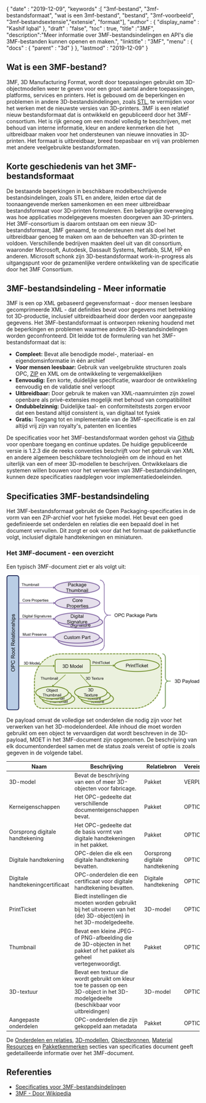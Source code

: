 {
  "date" : "2019-12-09",
  "keywords" :[ "3mf-bestand", "3mf-bestandsformaat", "wat is een 3mf-bestand", "bestand", "3mf-voorbeeld", "3mf-bestandsextensie","extensie", "formaat"],
  "author" : {
    "display_name" : "Kashif Iqbal"
},
  "draft" : "false",
  "toc" : true,
  "title" :"3MF",
  "description":"Meer informatie over 3MF-bestandsindelingen en API's die 3MF-bestanden kunnen openen en maken.",
  "linktitle" : "3MF",
  "menu" : {
    "docs" : {
      "parent" : "3d"
}
},
  "lastmod" : "2019-12-09"
}

## Wat is een 3MF-bestand?

3MF, 3D Manufacturing Format, wordt door toepassingen gebruikt om 3D-objectmodellen weer te geven voor een groot aantal andere toepassingen, platforms, services en printers. Het is gebouwd om de beperkingen en problemen in andere 3D-bestandsindelingen, zoals [STL](/nl/cad/stl/), te vermijden voor het werken met de nieuwste versies van 3D-printers. 3MF is een relatief nieuw bestandsformaat dat is ontwikkeld en gepubliceerd door het 3MF-consortium. Het is rijk genoeg om een model volledig te beschrijven, met behoud van interne informatie, kleur en andere kenmerken die het uitbreidbaar maken voor het ondersteunen van nieuwe innovaties in 3D-printen. Het formaat is uitbreidbaar, breed toepasbaar en vrij van problemen met andere veelgebruikte bestandsformaten.

## Korte geschiedenis van het 3MF-bestandsformaat

De bestaande beperkingen in beschikbare modelbeschrijvende bestandsindelingen, zoals STL en andere, leiden ertoe dat de toonaangevende merken samenkomen en een meer uitbreidbaar bestandsformaat voor 3D-printen formuleren. Een belangrijke overweging was hoe applicaties modelgegevens moesten doorgeven aan 3D-printers. Het 3MF-consortium is daarom ontstaan om een nieuw 3D-bestandsformaat, 3MF genaamd, te ondersteunen met als doel het uitbreidbaar genoeg te maken om aan de behoeften van 3D-printen te voldoen. Verschillende bedrijven maakten deel uit van dit consortium, waaronder Microsoft, Autodesk, Dassault Systems, Netfabb, SLM, HP en anderen. Microsoft schonk zijn 3D-bestandsformaat work-in-progress als uitgangspunt voor de gezamenlijke verdere ontwikkeling van de specificatie door het 3MF Consortium.

## 3MF-bestandsindeling - Meer informatie

3MF is een op XML gebaseerd gegevensformaat - door mensen leesbare gecomprimeerde XML - dat definities bevat voor gegevens met betrekking tot 3D-productie, inclusief uitbreidbaarheid door derden voor aangepaste gegevens. Het 3MF-bestandsformaat is ontworpen rekening houdend met de beperkingen en problemen waarmee andere 3D-bestandsindelingen worden geconfronteerd. Dit leidde tot de formulering van het 3MF-bestandsformaat dat is:

* **Compleet:** Bevat alle benodigde model-, materiaal- en eigendomsinformatie in één archief
* **Voor mensen leesbaar:** Gebruik van veelgebruikte structuren zoals OPC, [ZIP](/nl/compression/zip/) en XML om de ontwikkeling te vergemakkelijken
* **Eenvoudig:** Een korte, duidelijke specificatie, waardoor de ontwikkeling eenvoudig en de validatie snel verloopt
* **Uitbreidbaar:** Door gebruik te maken van XML-naamruimten zijn zowel openbare als privé-extensies mogelijk met behoud van compatibiliteit
* **Ondubbelzinnig:** Duidelijke taal- en conformiteitstests zorgen ervoor dat een bestand altijd consistent is, van digitaal tot fysiek
* **Gratis:** Toegang tot en implementatie van de 3MF-specificatie is en zal altijd vrij zijn van royalty's, patenten en licenties

De specificaties voor het 3MF-bestandsformaat worden gehost via [Github](https://github.com/3MFConsortium/spec_core/blob/master/3MF%20Core%20Specification.md) voor openbare toegang en continue updates. De huidige gepubliceerde versie is 1.2.3 die de reeks conventies beschrijft voor het gebruik van XML en andere algemeen beschikbare technologieën om de inhoud en het uiterlijk van een of meer 3D-modellen te beschrijven. Ontwikkelaars die systemen willen bouwen voor het verwerken van 3MF-bestandsindelingen, kunnen deze specificaties raadplegen voor implementatiedoeleinden.

## Specificaties 3MF-bestandsindeling

Het 3MF-bestandsformaat gebruikt de Open Packaging-specificaties in de vorm van een ZIP-archief voor het fysieke model. Het bevat een goed gedefinieerde set onderdelen en relaties die een bepaald doel in het document vervullen. Dit zorgt er ook voor dat het formaat de pakketfunctie volgt, inclusief digitale handtekeningen en miniaturen.

### Het 3MF-document - een overzicht

Een typisch 3MF-document ziet er als volgt uit:

![3MF Document Structure](https://raw.githubusercontent.com/3MFConsortium/spec_core/master/images/figure_2-1.png "3MF Document Structure")

De payload omvat de volledige set onderdelen die nodig zijn voor het verwerken van het 3D-modelonderdeel. Alle inhoud die moet worden gebruikt om een object te vervaardigen dat wordt beschreven in de 3D-payload, MOET in het 3MF-document zijn opgenomen. De beschrijving van elk documentonderdeel samen met de status zoals vereist of optie is zoals gegeven in de volgende tabel.


|**Naam**|**Beschrijving**|**Relatiebron**|**Vereist/optioneel**
--- | --- | --- | ---
|3D-model|Bevat de beschrijving van een of meer 3D-objecten voor fabricage.|Pakket|VERPLICHT
|Kerneigenschappen|Het OPC-gedeelte dat verschillende documenteigenschappen bevat.|Pakket|OPTIONEEL
| Oorsprong digitale handtekening|Het OPC-gedeelte dat de basis vormt van digitale handtekeningen in het pakket.|Pakket|OPTIONEEL
|Digitale handtekening|OPC-delen die elk een digitale handtekening bevatten.|Oorsprong digitale handtekening|OPTIONEEL
|Digitale handtekeningcertificaat|OPC-onderdelen die een certificaat voor digitale handtekening bevatten.|Digitale handtekening|OPTIONEEL
|PrintTicket|Biedt instellingen die moeten worden gebruikt bij het uitvoeren van het (de) 3D-object(en) in het 3D-modelgedeelte.|3D-model|OPTIONEEL
|Thumbnail|Bevat een kleine JPEG- of PNG-afbeelding die de 3D-objecten in het pakket of het pakket als geheel vertegenwoordigt.|Pakket|OPTIONEEL
|3D-textuur|Bevat een textuur die wordt gebruikt om kleur toe te passen op een 3D-object in het 3D-modelgedeelte (beschikbaar voor uitbreidingen)|3D-model|OPTIONEEL
|Aangepaste onderdelen|OPC-onderdelen die zijn gekoppeld aan metadata|Pakket|OPTIONEEL

De [Onderdelen en relaties](https://github.com/3MFConsortium/spec_core/blob/master/3MF%20Core%20Specification.md#chapter-2-parts-and-relationships), [3D-modellen](https://github.com/3MFConsortium/spec_core/blob/master/3MF%20Core%20Specification.md#chapter-3-3d-models), [Objectbronnen](https://github.com/3MFConsortium/spec_core/blob/master/3MF%20Core%20Specification.md#chapter-4-object-resources), [Material Resources](https://github.com/3MFConsortium/spec_core/blob/master/3MF%20Core%20Specification.md#chapter-5-material-resources) en [Pakketkenmerken](https://github.com/3MFConsortium/spec_core/blob/master/3MF%20Core%20Specification.md#chapter-6-3mf-document-package-features) secties van specificaties document geeft gedetailleerde informatie over het 3MF-document.

## Referenties ##

* [Specificaties voor 3MF-bestandsindelingen](https://github.com/3MFConsortium/spec_core)
* [3MF - Door Wikipedia](https://en.wikipedia.org/wiki/3D_Manufacturing_Format)

